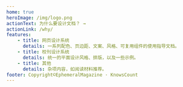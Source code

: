 ```yaml
---
home: true
heroImage: /img/logo.png
actionText: 为什么要设计文档？ →
actionLink: /why/
features:
    - title: 网页设计系统
      details: 一系列配色、页边距、文案、风格、可复用组件的使用指导文档。
    - title: 校刊设计系统
      details: 统一的平面设计风格、排版，以及一些示例。
    - title: 其他
      details: 杂项内容，如阅读材料推荐。
footer: Copyright©EphemeralMagazine · KnowsCount
---
```

